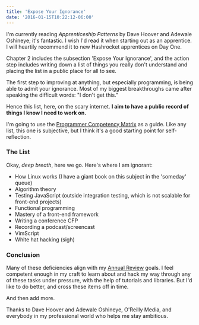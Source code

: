 ```yaml
---
title: 'Expose Your Ignorance'
date: '2016-01-15T10:22:12-06:00'
---
```


I'm currently reading *Apprenticeship Patterns*  by Dave Hoover and Adewale
Oshineye; it's fantastic. I wish I'd read it when starting out as an
apprentice. I will heartily recommend it to new Hashrocket apprentices on Day
One.

Chapter 2 includes the subsection 'Expose Your Ignorance', and the action step
includes writing down a list of things you really don't understand and placing
the list in a public place for all to see.

The first step to improving at anything, but especially programming, is being
able to admit your ignorance. Most of my biggest breakthroughs came after
speaking the difficult words: "I don't get this."

Hence this list, here, on the scary internet. **I aim to have a public record
of things I know I need to work on.**

I'm going to use the [Programmer Competency
Matrix](http://sijinjoseph.com/programmer-competency-matrix/) as a guide. Like
any list, this one is subjective, but I think it's a good starting point for
self-reflection.

### The List

Okay, *deep breath*, here we go. Here's where I am ignorant:

* How Linux works (I have a giant book on this subject in the 'someday' queue)
* Algorithm theory
* Testing JavaScript (outside integration testing, which is not scalable for
  front-end projects)
* Functional programming
* Mastery of a front-end framework
* Writing a conference CFP
* Recording a podcast/screencast
* VimScript
* White hat hacking (sigh)

### Conclusion

Many of these deficiencies align with my [Annual
Review](/my-annual-review-2015) goals. I feel competent enough in my craft to
learn about and hack my way through any of these tasks under pressure, with the
help of tutorials and libraries. But I'd like to do better, and cross these
items off in time.

And then add more.

Thanks to Dave Hoover and Adewale Oshineye, O'Reilly Media, and everybody in my
professional world who helps me stay ambitious.

